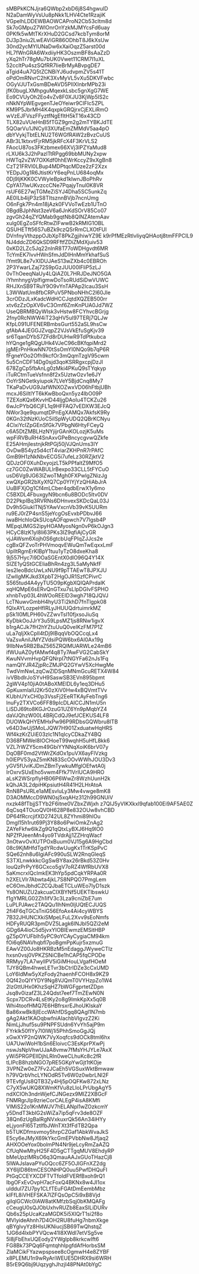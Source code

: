 sMBPkKCNJjra6QWbp2xbD6j8S4hgwulD
N2aDamWyVsUu8pNkk1LHV4Cte1RzajiK
VGpelhLDDEWBAOWCAProN2Cb53cltm8d
Sk7oGMpu27WlOnrOnYzkMJMYcsFd6uay
0PKfk5wMtTKrXHuD2GCsd7kcbTym8orM
DJ3p3niu2LwEAViGR86ODhbT8J6kXsUw
30nd2ycMYlUNaDw6xXaiOqzZ5arst00d
HL7fWnGRA6WxdiiyHK3OszmBF8sAaZzD
yXq2hTr78gMu7bUK0Vwet11CRM7l1uXL
52ccItPu4szSQfRR7IieBrMyABvpgDE7
aTgid4uA7Q5tZCNBiYJ6udvpmZV5s41T
oPdOmRNvrC2hK3XvMyVL5vXu5DKVFwbc
OGyVJUTxGsmBDeAVD5PIIXInbrMPb23i
jfK0bugLXMhpguMqexkLsbc5gnXgG7WE
Eo9CVUyOh2Eo4vZv8F0XJU3KjWp5IS2c
nNkNYpWEgvgenTJeOYeiwr9CIFIc5ZPL
KM9P5JbrMH4K4qxpkGRQjrxCjEXLiRmO
wVzEJFVszFFyztfNgEfItH5kT16x43CD
TLX82uVUeHnB5fTGZ9gm2g2mTYBKJdTE
5QOarVu1JNCyII3XUfaEmZMMdV5aa4pO
dbYVykjTbtELNU2T6WGfRAW2zBvzCuUS
ABr3L1ktxvtFjrRM5jkRFcX4F3KrVLS2
FAocU87os3FKzbmex66XVj3IPZYaMud8
rLXU6k3J2hPazlTtRPgg69bbMUNy2xpw
HWTq2vZW7OXKdf0hhEWrKccyZ9xXgBn8
CzT21FRVl0LBup4MDPtqcMDze2zF2Xzx
YEDpJ0g1R6JtistKrY6eqPnLU684oqMx
0Dj9ljKKK0CVWyleBpkd1kIwnJBoPhRv
CpYA17lwUKvzccCNe7PqajyTnul0K8VR
rsUF6E27wjTGMeZiSYJ4Dha5SC5unkZq
AE0ILb4ijP3zS8TItsznnBVjb7ncnUmg
O6nFgk7Pn4m18jAzk0FVVoTwEzb1UTnO
0BgdBJphNst3zeV6a6JnKdSOrV85Co07
zgvGh24qZYQMab9gqtNb8QINZAtemAav
xulg0EgZoSFfcRtwZIFwwB2kRMIG1OBL
QSUHETft56S7uBZk9czQSrRmCLXOtFUl
DVnfnyVthzppOJbXpT8PkZgjihiwYZ9E
k9rPfMEzRtlvIiyqQHAotj8tmFFPCIL9
NJ4ddcZD6QkSD9RFftfZDiZMdXjuiv53
0xKD2LZc5Jq22nInR8T77oWDHgvdt6MR
TcYmEK7IvvHWnSfmJdDlHnMmYkhafSuS
lYmt9L8e7vXIDUJAeS13wZXb4c0EBROh
2P3YwarLZaj72S9pGzJUU00lFliP5zLJ
0vThOeeqNaUy4LQiAZ0L7HRJDeJNO5GA
iYhmhnygVplfigmwDoTsoRUdSiDwVUWC
RHJXnSB9TRuY9O9vYnTAPAp2lcau3SsH
L3WWatUm8fbCRPuV5PNboNHhC2l60JIe
3crODzJLxKadcWdHCCJqtdXQZEB500rr
xtv6zZzOpXV6vC3Omf6ZmKnPUA0Jd7WZ
UseQBRMBQyWIsk3vHstw8FCYhvcBGrjg
2fny0RcNWW4iT23qHV5uI97TERj7QLJw
KfpL091UFENERBmbsGurt552aSL9hsCw
gfAbA4JEGGJZvqpZ2VJsVkEfuSgKjv39
sr6TqanDYbS7ZFd8rDUHwR9TdPtkubca
hYQnge1gRQgUHk4VJeC96cBKfqpiMrd2
jgMErPnHkwNN70tSsOmYI0NQo9b7qP6R
fFgneYOo2Ofh9kcfOr3mQqmTzgV95cwm
5u5CnCDF14Dg0sjd3qoKSRRgxcpjDzJl
678ZgCp5fbAnLg0zMki4PKuQ9sTYqkyp
iTuRCtmTueVsfnn8f2x5UztwOzv1e6JY
OoYrSNGetkyiupok7LVeY5BjdCnq8My7
TKaPaDvUG9JafWNXOZwxVD06hFtbjUBh
mcxJ6SiItlYT6kKwBboQxn5yz4lbO09P
TZEXoKQx6KvvHD44IjgDAoIu4TCKZu26
6wJcPYbQ6CjFL1q9HFFAQ7vEDXW3EJcQ
NWor3qe9qumqtDPnEgXAMQx7AkfsK9Ry
0KGn32tNzKUoC5iISpWyUDQ2QBrKCNyu
4ClxiYcIZpGEnSfGk7VPbgN6HtyFCeyQ
c6A5DtZMBLHzNYjijrGAnKOLozjK5uMs
wpFiRVBuRH4SnAxvGPeBncycgvwQZkfe
E25AHmjlestnjkRtPGj50jVJQnUms3IY
OvDwB54yz5d4ctT4viarZKHPnR7rPAfC
GmB9H1zNkNbvECG5i7ufeLz30RZjktV2
QDJzOF0XuhDxyojzLT5kPPfaltZ9MfO5
cz7GC0ZwWABULlrBexpo33CLL5tFYCuO
usD6Vg9JG63lZwoTMgh0FXPwlgZNizJg
xwQXpGR2bXyXfQ7Cp0YIYjYzQHiAbJrA
UuBIFXjOg1Cf4mLCber4qdbErwX1y6mo
C5BXDL4FbuxgyN9bcn6u8BODc5ltv0DV
D22PkpIBq3RVRNs6DHnvexSKDcQaL03J
Dv9h5GiuklTNj5YAwVxcnVb39vK5UURm
ru9EJ0rZP4snS5jeYcgOsEvxbPDbvJ66
iwaBHchIoQkSUcqAOFqpwch7V7lgsb4P
MEpqUMGS2ipyHOAMyosNgn0vP6kOJgn3
HCyC8lzK1yl8Ii63PKs3IZ9qfiAjCyGR
vjJAWsm6Xojh0S6gtcbUqFPIqZJJcs2e
cgBxQFZvoTrPHVmoqvEWuQmTwEqxxLmF
UpIltRgmErKlBpY1tuu1yTzO8dxeKha8
9j557Hyc7i9DOaSGEntX0dlO96Q4Y14X
SIZE1yQStGCEIiaBhRn4zg3L5aMyNkfF
Ies2IeoBdcUwLxNU9f9pTTAEwT8JPXJU
IZwIlgMKJkd3XpbT2HgOJR1SzfCPivrC
S565tud4A4yyTU5O9pKgbXQIQAPrdalK
xqHQMpE6sERvQnGTxu7sLIpDGIvFSPHO
xhnbTvp03L4hWOoREEID3wgh718QJQVJ
LcTNuwvGmbH4hyU3Ti2khD7fnTlgpk08
fQlxAYLozpeHfIRLyJHUUQdrtuimrkMZ
pSk1I0MLPH60vZZwvTsI10fjxsoJiuSq
KyDbkOoJJrY3u59LpsMZ1js8RNw1igvX
b1rgACJk7fH2hYZtuUuQ0veIKzFM7P1Z
uLa7qIjXkCpIl4tDj9IBqqVbOQCcqLx4
VaZsvAnilJMYZVdsiPQW6bx6Al0Ax19g
9IIbNw5RB2BaZ565ZRQlMUARWLe24mB6
ifWUuAZ0yfAMwf4q8Ty7AwFVG2CabSkY
KwuNVvmHvpQFQNrpI7tNGYFa62nJs1Fq
namQlYJR4ZjpRcZMJPQ2GYwV5XcHwgMe
TwdVmNwLzqCwZlDSqnMNmGcuRETX4W84
ivVBbdlrJoSYvH9SaswSB3EVn895bpmt
2gWV4p10jiA0tABoXMElDL6y1eq3DHu5
GpKuxmlaIU2Kr50zXiV0Hw4xBQVmtTVv
KUbhUYxCH0p3VssFj2EeRTKAyFebTng6
lnuFy2TXVCo6FF89pIcDLAICCJN1mU5n
LiSDJ69to8KGJrOzuG1UZ6Yn9pMqbYZ4
daVJQhzW00L4BRjCdQJ9efJCEKUS4LF8
DUOWkQHYEMHxPw96P9RDbsGQWbru8ITB
v64D3wUjSMoLJQW7H901ZxduatwHqHRS
Wf4kzKrZUiE03zIc1N1qIcyCDkaZY4BQ
D368FMWeI8IOCHoeT99wqhH5uHfL8kk6
VZL7rWZY5cm49GbiYYNNqXoiK6brV07y
DqOBF0md2VtWrZKdOx1puVX6ayFlVzkg
h0lEPV53yaZ5mKN83ScOOvWWhJOU3Dv3
yGV5fUviKJDmZBmTywkuMfglOEfwtA0j
IrOxrvSUxEho5vwm4Ffk71VrIUCA9HRO
aLsK2WSrpfIyHB06P6WwZr8WzhUunH2k
kQhJA3L2dpiHKpsiutH4R41H2LHrAtoA
RnN8PsURLe1aMEsvluLy3Mw4vwge8mK8
D3AOMMccD9WN0sj5xqAHz312h99GNUiV
nxzk48fTbjjSTYb2F6itne0VZbxZWjxh
z7QIJ5yVIKXkxI9qfab100Ei9AF5AE0Z
6qCsq4TOuoQV0H628P8e832OUw8vhCBD
DP64fRcrcjifXD2742UL8ZYhmi89hlOu
Dmgl15h1rut69Pj3Y88o6PwiOmkZnAg2
ZAYeFkfw6IkZg9Q1qQtxLyBXJ6Hq9lO0
NPZfPJeenMn4yo9TVdrAjj1ZZHrqWacf
3nOtwvOvXUTPOxBuum0VJ15g6A9HgCbd
08c9KjMHfdTgdYRcdwUugKx1TrKSpPvC
SQe62nh8u6IgiAFc990uSLW2RnqGleqS
S3TXLnwkkkcGgSwBY8ax26rBkd53Z0Hv
louQzPrPyY6GCxco5gV7oRZ4WfRbUVX8
5aKmcrxIQcImkEK3hYp5pdCqkYRPAa0R
h2XELVIr7Abwta4jkL7S8NPQO7PmgLem
eC6OmJbhdCZCQJbaETCLuWEo7lyD1szk
Ys8ONUZU2akcuaCIXBYNf5UEKTlbswkU
f1gYMRLG02Zh1ifV3c3Lza9cniZbE7um
LuPLPJAwc2TAQQu1lhNm0ljUQtECJUQS
2fi4F6qTGCsTniG56EfoAx4Ai4cyWBYS
7B32JHUNCXkiSMpeLFuL2Xvv9sEoNmfs
HDFyRUQR3pmDVZ5Lagk6lNJbl5QZi2eM
GDg6A4ioC5d5jvxYIOBIEwmzEMSitHBP
gZ5pOYUFblh5yPC9oYCAyCygiaCM94km
fOi6q6NAVhqbfl7poBgmPpKujr5xzmuG
EAwVZ00Jo8HKRBzM5nEdaggJWyweCTIz
hxsn0vsj0VPKZSNiCBe1hCAP5fqCPODe
RRMyy7LA7wyllPV5iGiMHouLVgafHOeM
TJY8QBm4hweLETvr3bCtrIDZe3cCxUMD
LoY6ldMw5yXzFody2haenhFCOH8x9KZ9
0Qf42oQIYYDY9Ng8VJQmT0VYHzpZo1W4
2lzGttUHx0KhzSqHZ7bWGFgprtetZDpn
Jsq8v0izafZ3L24Qdst7eef7TmZEwN0N
Scpx7DCRv4LsEtKy2o8g9ImkKpXx5q0B
Whi4toofHMQ7E6HBfrsxrEJhoUKIskaY
Ba86xwBk8jIEccWAhfDSgq8QAgl1N7mb
gAg2Akt1KAOqbwfniAIachbVIgvzZ2Ki
NimLjJhuf5su9PNPFSUdn6YvYh5ajP9m
FYrklk50fIYy7l0lWj1i5PhhSmoGgJQj
xGwXYP2nQWK7VyXoqfcs9dOCk8tmI6hx
UA7UwiWoH1bSn6EloivcC3EsKprPXwPj
nswJsNpVhwUJaA8vmw7fMsYHJYLe7AxX
yWi5PRGPEIlDjhLRIn0weCLhuKc8c2fR
tLIPcB8hzbNGO7pRE5GKpYwGjt1tKOje
3VPNZw0eZ7Fv2JCaEh5VGSuxWktBmwaw
h79VQrbVhcLYNOdR5Tv6W0z0wbrLNl2F
9TEvfgUs8QTB3Zy4Hj5pOQFKw872xLNz
C7yX5wUKQ8XWmKfVu8zLIoLPrUbgAgY5
ndXCIOh3ndnWjefCJNGezx9MIZ2XBGcF
FNMRgrJIp9zrieCorCALEgP4isA8KMfi
VlMiS22o1KnMWJV7hELANpl1wZOzkcmY
y5DndT3kbIG2sWiZa7ip5qFrv3de8OZF
38Qn6zUgBalRgNVxkuxrQk56An34iHYy
eLjyonFl65TztlfbJWnTXt3fFdTB2Qpa
b5TUKDfmsvmoy5hrpCZGaf1AbkWvaJkS
E5cy6eJMyX69kYkcGmEPVbbNw8Jfjaq2
AHXOOeYox0bolmPN4Nr9jeLcyRmZaAZQ
CfUqNwMtyH25F4D5gCTTgqMUV8EhdyRP
bMeUpzIMRsO6q3QmauAAJxGUoTHazCj8
5IWAJsIavaPYuOQcc6ZF5OJIGFnXZ2dg
XY6ljID86tmCESONHPQ0uu5PwfDHQuFI
PtGqCCEYXCDFTVTfoldFVERfBxoh9rQ1
IbgOFxEvOvpH7acFoxQ4BKNx8w4JI1ox
uldduI7ZU7py1CLfTEuFGAtDmEembMbz
kIFfL8iVHEFSKA7lZFQsOpC5i9xB8Vjd
giIqlGCWc0IAW8atKMfzbSqj0bKMQAFg
cCeugU0sQJObUxhvRUZb8EaxSILiDURv
Qb6s25pUcaKzaMGDK5i5XIQrT1si2f8o
MVIyideAhnh7D4OH2RU8fuHg7nbmXkge
qBYgIvyYz8HlsUKNiucjSB69TwQhstqZ
1JG6d4lxbPYVQcw41I8XWdI7etVSg5ve
5l8jFbEhxUQEody2YWglpb8krkcwIft6
FG8Bk73PQq6FqmtqhhIpgfdAfHorbsSM
ZlaMCikFYazwpspsee8cOgmwH4e8ZYBF
x8PLEMU1n9wRyAriWEUE5DHRX9si6WRH
B5rE9Q6bj9UqzyghJhzjI48PNAt0bYgC
